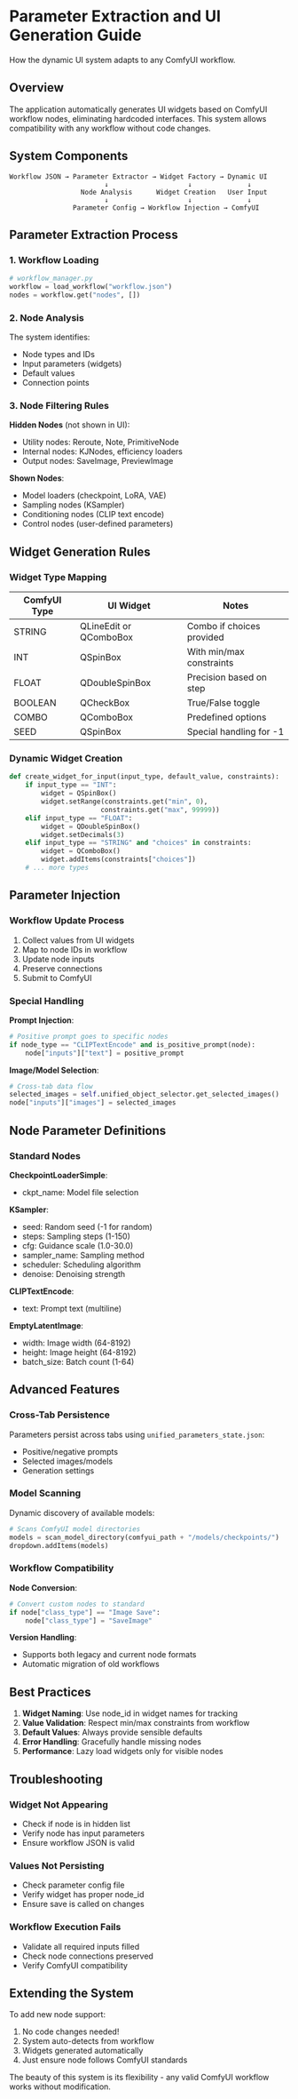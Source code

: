 # Parameter Extraction and UI Generation Guide

How the dynamic UI system adapts to any ComfyUI workflow.

## Overview

The application automatically generates UI widgets based on ComfyUI workflow nodes, eliminating hardcoded interfaces. This system allows compatibility with any workflow without code changes.

## System Components

```
Workflow JSON → Parameter Extractor → Widget Factory → Dynamic UI
                        ↓                    ↓              ↓
                  Node Analysis      Widget Creation   User Input
                        ↓                    ↓              ↓
                Parameter Config → Workflow Injection → ComfyUI
```

## Parameter Extraction Process

### 1. Workflow Loading
```python
# workflow_manager.py
workflow = load_workflow("workflow.json")
nodes = workflow.get("nodes", [])
```

### 2. Node Analysis
The system identifies:
- Node types and IDs
- Input parameters (widgets)
- Default values
- Connection points

### 3. Node Filtering Rules

**Hidden Nodes** (not shown in UI):
- Utility nodes: Reroute, Note, PrimitiveNode
- Internal nodes: KJNodes, efficiency loaders
- Output nodes: SaveImage, PreviewImage

**Shown Nodes**:
- Model loaders (checkpoint, LoRA, VAE)
- Sampling nodes (KSampler)
- Conditioning nodes (CLIP text encode)
- Control nodes (user-defined parameters)

## Widget Generation Rules

### Widget Type Mapping

| ComfyUI Type | UI Widget | Notes |
|--------------|-----------|-------|
| STRING | QLineEdit or QComboBox | Combo if choices provided |
| INT | QSpinBox | With min/max constraints |
| FLOAT | QDoubleSpinBox | Precision based on step |
| BOOLEAN | QCheckBox | True/False toggle |
| COMBO | QComboBox | Predefined options |
| SEED | QSpinBox | Special handling for -1 |

### Dynamic Widget Creation
```python
def create_widget_for_input(input_type, default_value, constraints):
    if input_type == "INT":
        widget = QSpinBox()
        widget.setRange(constraints.get("min", 0), 
                       constraints.get("max", 99999))
    elif input_type == "FLOAT":
        widget = QDoubleSpinBox()
        widget.setDecimals(3)
    elif input_type == "STRING" and "choices" in constraints:
        widget = QComboBox()
        widget.addItems(constraints["choices"])
    # ... more types
```

## Parameter Injection

### Workflow Update Process
1. Collect values from UI widgets
2. Map to node IDs in workflow
3. Update node inputs
4. Preserve connections
5. Submit to ComfyUI

### Special Handling

**Prompt Injection**:
```python
# Positive prompt goes to specific nodes
if node_type == "CLIPTextEncode" and is_positive_prompt(node):
    node["inputs"]["text"] = positive_prompt
```

**Image/Model Selection**:
```python
# Cross-tab data flow
selected_images = self.unified_object_selector.get_selected_images()
node["inputs"]["images"] = selected_images
```

## Node Parameter Definitions

### Standard Nodes

**CheckpointLoaderSimple**:
- ckpt_name: Model file selection

**KSampler**:
- seed: Random seed (-1 for random)
- steps: Sampling steps (1-150)
- cfg: Guidance scale (1.0-30.0)
- sampler_name: Sampling method
- scheduler: Scheduling algorithm
- denoise: Denoising strength

**CLIPTextEncode**:
- text: Prompt text (multiline)

**EmptyLatentImage**:
- width: Image width (64-8192)
- height: Image height (64-8192)
- batch_size: Batch count (1-64)

## Advanced Features

### Cross-Tab Persistence
Parameters persist across tabs using `unified_parameters_state.json`:
- Positive/negative prompts
- Selected images/models
- Generation settings

### Model Scanning
Dynamic discovery of available models:
```python
# Scans ComfyUI model directories
models = scan_model_directory(comfyui_path + "/models/checkpoints/")
dropdown.addItems(models)
```

### Workflow Compatibility

**Node Conversion**:
```python
# Convert custom nodes to standard
if node["class_type"] == "Image Save":
    node["class_type"] = "SaveImage"
```

**Version Handling**:
- Supports both legacy and current node formats
- Automatic migration of old workflows

## Best Practices

1. **Widget Naming**: Use node_id in widget names for tracking
2. **Value Validation**: Respect min/max constraints from workflow
3. **Default Values**: Always provide sensible defaults
4. **Error Handling**: Gracefully handle missing nodes
5. **Performance**: Lazy load widgets only for visible nodes

## Troubleshooting

### Widget Not Appearing
- Check if node is in hidden list
- Verify node has input parameters
- Ensure workflow JSON is valid

### Values Not Persisting
- Check parameter config file
- Verify widget has proper node_id
- Ensure save is called on changes

### Workflow Execution Fails
- Validate all required inputs filled
- Check node connections preserved
- Verify ComfyUI compatibility

## Extending the System

To add new node support:
1. No code changes needed!
2. System auto-detects from workflow
3. Widgets generated automatically
4. Just ensure node follows ComfyUI standards

The beauty of this system is its flexibility - any valid ComfyUI workflow works without modification.